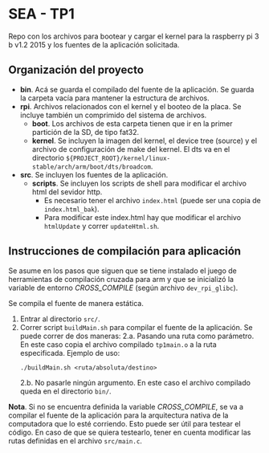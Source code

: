 # SEA - TP1

Repo con los archivos para bootear y cargar el kernel para la raspberry pi 3 b v1.2 2015 y los fuentes de la aplicación solicitada.

## Organización del proyecto

* **bin**. Acá se guarda el compilado del fuente de la aplicación. Se guarda la carpeta vacía para mantener la estructura de archivos.
* **rpi**. Archivos relacionados con el kernel y el booteo de la placa. Se incluye también un comprimido del sistema de archivos.
    * **boot**. Los archivos de esta carpeta tienen que ir en la primer partición de la SD, de tipo fat32.
    * **kernel**. Se incluyen la imagen del kernel, el device tree (source) y el archivo de configuración de make del kernel. El dts va en el directorio `${PROJECT_ROOT}/kernel/linux-stable/arch/arm/boot/dts/broadcom`.
* **src**. Se incluyen los fuentes de la aplicación.
    * **scripts**. Se incluyen los scripts de shell para modificar el archivo html del sevidor http.
        - Es necesario tener el archivo `index.html` (puede ser una copia de `index.html_bak`).
        - Para modificar este index.html hay que modificar el archivo `htmlUpdate` y correr `updateHtml.sh`.

## Instrucciones de compilación para aplicación

Se asume en los pasos que siguen que se tiene instalado el juego de herramientas de compilación cruzada para arm y que se inicializó la variable de entorno *CROSS_COMPILE* (según archivo `dev_rpi_glibc`).

Se compila el fuente de manera estática.

1. Entrar al directorio `src/`.
2. Correr script `buildMain.sh` para compilar el fuente de la aplicación. Se puede correr de dos maneras:
    2.a. Pasando una ruta como parámetro. En este caso copia el archivo compilado `tp1main.o` a la ruta especificada.
    Ejemplo de uso:
    ```
    ./buildMain.sh <ruta/absoluta/destino>
    ```
    2.b. No pasarle ningún argumento. En este caso el archivo compilado queda en el directorio `bin/`.

**Nota**. Si no se encuentra definida la variable *CROSS_COMPILE*, se va a compilar el fuente de la aplicación para la arquitectura nativa de la computadora que lo esté corriendo. Esto puede ser útil para testear el código. En caso de que se quiera testearlo, tener en cuenta modificar las rutas definidas en el archivo `src/main.c`.
